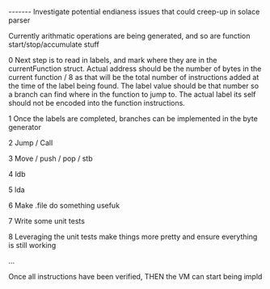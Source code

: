 
------- Investigate potential endianess issues that could creep-up in solace parser

Currently arithmatic operations are being generated, and so are function start/stop/accumulate stuff


0   Next step is to read in labels, and mark where they are in the currentFunction struct. 
    Actual address should be the number of bytes in the current function / 8 as that will be the
    total number of instructions added at the time of the label being found. The label value
    should be that number so a branch can find where in the function to jump to. The actual
    label its self should not be encoded into the function instructions.

1   Once the labels are completed, branches can be implemented in the byte generator

2   Jump / Call

3   Move / push / pop / stb

4   ldb

5   lda 

6   Make .file do something usefuk

7   Write some unit tests

8   Leveraging the unit tests make things more pretty and ensure everything is still working

...

   Once all instructions have been verified, THEN the VM can start being impld